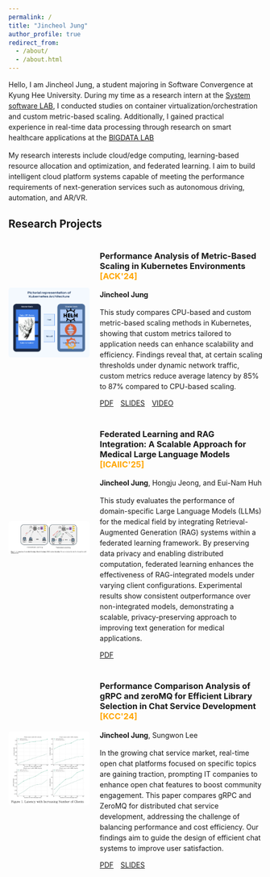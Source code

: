 ```yaml
---
permalink: /
title: "Jincheol Jung"
author_profile: true
redirect_from:
  - /about/
  - /about.html
---
```

<style>
  p {
    font-size: 14px; /* 원하는 크기로 설정 (예: 12px, 14px, small 등) */
    line-height: 1.5; /* 줄 간격 조절 */
  }
</style>

Hello, I am Jincheol Jung, a student majoring in Software Convergence at Kyung Hee University. During my time as a research intern at the [System software LAB](https://ss.korea.ac.kr/), I conducted studies on container virtualization/orchestration and custom metric-based scaling. Additionally, I gained practical experience in real-time data processing through research on smart healthcare applications at the [BIGDATA LAB]( http://allbigdata.khu.ac.kr/)

My research interests include cloud/edge computing, learning-based resource allocation and optimization, and federated learning. I aim to build intelligent cloud platform systems capable of meeting the performance requirements of next-generation services such as autonomous driving, automation, and AR/VR.

## Research Projects

<div class="project">
  <div style="display: flex; align-items: center; margin-bottom: 20px;">
    <div style="flex: 1;">
      <img src="images/ACK-2024.png" alt="CommRad Project Image" style="max-width: 100%; border-radius: 5px;">
    </div>
    <div style="flex: 2; margin-left: 20px;">
      <h3>
        <strong>Performance Analysis of Metric-Based Scaling in Kubernetes Environments</strong>
        <a href="https://kips.or.kr/ack2024/" target="_blank" style="color: orange; text-decoration: none;">[ACK'24]</a>
      </h3>
      <p>
        <strong>Jincheol Jung</strong>
      </p>
      <p>
      This study compares CPU-based and custom metric-based scaling methods in Kubernetes, showing that custom
      metrics tailored to application needs can enhance scalability and efficiency. Findings reveal that, at certain scaling
      thresholds under dynamic network traffic, custom metrics reduce average latency by 85% to 87% compared to
      CPU-based scaling.
      </p>
      <div style="margin-top: 10px;">
        <a href="files/ACK-2024.pdf" class="btn" style="margin-right: 10px;">PDF</a>
        <a href="files/ACK_PPT.pdf" class="btn" style="margin-right: 10px;">SLIDES</a>
        <a href="https://www.manuscriptlink.com/society/kips/conference/ack2024/programBook/presentation/streaming/mv/KIPS_C2024B0377" class="btn">VIDEO</a>
      </div>
    </div>
  </div>

  <!-- Second Project -->
  <div style="display: flex; align-items: center; margin-bottom: 20px;">
    <div style="flex: 1;">
      <img src="images/FL.png" alt="Second Project Image" style="max-width: 100%; border-radius: 5px;">
    </div>
    <div style="flex: 2; margin-left: 20px;">
      <h3>
        <strong>Federated Learning and RAG Integration: A Scalable Approach for Medical Large Language Models</strong>
        <a href="https://icaiic.org/" target="_blank" style="color: orange; text-decoration: none;">[ICAIIC'25]</a>
      </h3>
      <p>
        <strong>Jincheol Jung</strong>, Hongju Jeong, and Eui-Nam Huh
      </p>
      <p>
      This study evaluates the performance of domain-specific Large Language Models (LLMs) for the medical field by integrating Retrieval-Augmented Generation (RAG) systems within a federated learning framework. By preserving data privacy and enabling distributed computation, federated learning enhances the effectiveness of RAG-integrated models under varying client configurations. Experimental results show consistent outperformance over non-integrated models, demonstrating a scalable, privacy-preserving approach to improving text generation for medical applications.      </p>
      <div style="margin-top: 10px;">
        <a href="files/FL.pdf" class="btn" style="margin-right: 10px;">PDF</a>
      </div>
    </div>
  </div>
</div>

  <!-- Third Project -->
  <div style="display: flex; align-items: center; margin-bottom: 20px;">
    <div style="flex: 1;">
      <img src="images/chat.png" alt="Third Project Image" style="max-width: 100%; border-radius: 5px;">
    </div>
    <div style="flex: 2; margin-left: 20px;">
      <h3>
        <strong>Performance Comparison Analysis of gRPC and zeroMQ for Efficient Library Selection in Chat Service Development</strong>
        <a href="http://m.kiise.or.kr/academyEng/main/getContent.faEng?content_no=10&MENU_ID=020200" target="_blank" style="color: orange; text-decoration: none;">[KCC'24]</a>
      </h3>
      <p>
        <strong>Jincheol Jung</strong>, Sungwon Lee
      </p>
      <p>
      In the growing chat service market, real-time open chat platforms focused on specific topics are gaining traction, prompting IT companies to enhance open chat features to boost community engagement. This paper compares gRPC and ZeroMQ for distributed chat service development, addressing the challenge of balancing performance and cost efficiency. Our findings aim to guide the design of efficient chat systems to improve user satisfaction.
      </p>
      <div style="margin-top: 10px;">
        <a href="files/chat.pdf" class="btn" style="margin-right: 10px;">PDF</a>
        <a href="https://drive.google.com/file/d/1qC0XT3fMjy7yqZvTG9sH1nHAEo0xO28K/view?usp=sharing" class="btn" style="margin-right: 10px;">SLIDES</a>
      </div>
    </div>
  </div>